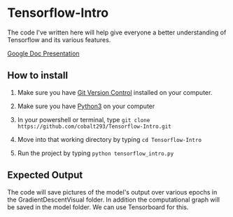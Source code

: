 # Tensorflow-Intro

The code I've written here will help give everyone a better understanding of Tensorflow and its various features.  


[Google Doc Presentation](https://docs.google.com/presentation/d/1ha71edGMAJbqYfojww-KLPpb2-4G5WT1ee9UqB4fsIo/edit?usp=sharing)


## How to install
1. Make sure you have [Git Version Control](https://git-scm.com/) installed on your computer.

2. Make sure you have [Python3](https://www.python.org/) on your computer 

3. In your powershell or terminal, type `git clone https://github.com/cobalt293/Tensorflow-Intro.git`

4. Move into that working directory by typing `cd Tensorflow-Intro`

5. Run the project by typing `python tensorflow_intro.py`


## Expected Output
The code will save pictures of the model's output over various epochs in the GradientDescentVisual folder.  In addition the computational graph will be saved in the model folder.  We can use Tensorboard for this.
